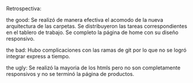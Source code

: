 Retrospectiva:

the good:
Se realizó de manera efectiva el acomodo de la nueva arquitectura de las carpetas.
Se distribuyeron las tareas correspondientes en el tablero de trabajo.
Se completo la página de home con su diseño responsivo.

the bad:
Hubo complicaciones con las ramas de git por lo que no se logró integrar express a tiempo.

the ugly:
Se realizó la mayoria de los htmls pero no son completamente responsivos y no
se terminó la página de productos.

